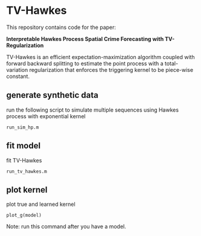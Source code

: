 # TV-Hawkes

This repository contains code for the paper:

**Interpretable Hawkes Process Spatial Crime Forecasting with TV-Regularization**

TV-Hawkes is an efficient expectation-maximization algorithm coupled with forward backward splitting to estimate the point process with a total-variation regularization that enforces the triggering kernel to be piece-wise constant.

## generate synthetic data
run the following script to simulate multiple sequences using Hawkes process with exponential kernel
```
run_sim_hp.m
```


## fit model
fit TV-Hawkes
```
run_tv_hawkes.m
```
 

## plot kernel
plot true and learned kernel
```
plot_g(model)
```
Note: run this command after you have a model.
